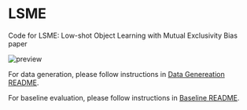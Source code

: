 # LSME
Code for LSME: Low-shot Object Learning with Mutual Exclusivity Bias paper

![preview](./github_data/teaser_gif.gif)

For data generation, please follow instructions in [Data Genereation README](https://github.com/rehg-lab/LSME/blob/main/data_generation/README.md).

For baseline evaluation, please follow instructions in [Baseline README](https://github.com/rehg-lab/LSME/blob/main/baselines/README.md).
